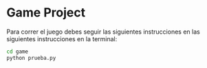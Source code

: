 # Game Project

Para correr el juego debes seguir las siguientes instrucciones en las siguientes instrucciones en la terminal:

```sh
cd game
python prueba.py
```